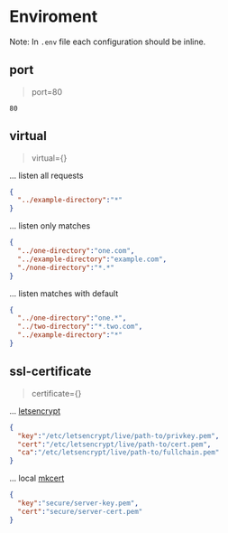 # Enviroment

Note: In `.env` file each configuration should be inline.

## port

> port=80

```shell
80
```

## virtual

> virtual={}

... listen all requests

```json
{
  "../example-directory":"*"
}
```

... listen only matches

```json
{
  "../one-directory":"one.com",
  "../example-directory":"example.com",
  "./none-directory":"*.*"
}
```

... listen matches with default

```json
{
  "../one-directory":"one.*",
  "../two-directory":"*.two.com",
  "../example-directory":"*"
}
```

## ssl-certificate

> certificate={}

... [letsencrypt](ssl.md#production)

```json
{
  "key":"/etc/letsencrypt/live/path-to/privkey.pem",
  "cert":"/etc/letsencrypt/live/path-to/cert.pem",
  "ca":"/etc/letsencrypt/live/path-to/fullchain.pem"
}
```

... local [mkcert](ssl.md#production)

```json
{
  "key":"secure/server-key.pem",
  "cert":"secure/server-cert.pem"
}
```
